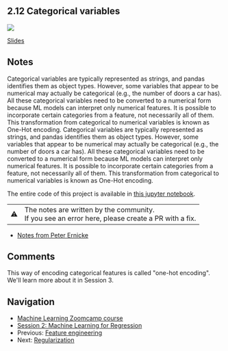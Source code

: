 
## 2.12 Categorical variables

<a href="https://www.youtube.com/watch?v=sGLAToAAMa4&list=PL3MmuxUbc_hIhxl5Ji8t4O6lPAOpHaCLR&index=23"><img src="images/thumbnail-2-12.jpg"></a>

[Slides](https://www.slideshare.net/AlexeyGrigorev/ml-zoomcamp-2-slides)


## Notes

Categorical variables are typically represented as strings, and pandas identifies them as object types. However, some variables that appear to be numerical may actually be categorical (e.g., the number of doors a car has). All these categorical variables need to be converted to a numerical form because ML
models can interpret only numerical features. It is possible to incorporate certain categories from a feature, not necessarily all of them. 
This transformation from categorical to numerical variables is known as One-Hot encoding. 
Categorical variables are typically represented as strings, and pandas identifies them as object types. However, some variables that appear to be numerical may actually be categorical (e.g., the number of doors a car has). All these categorical variables need to be converted to a numerical form because ML models can interpret only numerical features. It is possible to incorporate certain categories from a feature, not necessarily all of them.
This transformation from categorical to numerical variables is known as One-Hot encoding.

The entire code of this project is available in [this jupyter notebook](https://github.com/alexeygrigorev/mlbookcamp-code/blob/master/chapter-02-car-price/02-carprice.ipynb). 

<table>
   <tr>
      <td>⚠️</td>
      <td>
         The notes are written by the community. <br>
         If you see an error here, please create a PR with a fix.
      </td>
   </tr>
</table>

* [Notes from Peter Ernicke](https://knowmledge.com/2023/09/23/ml-zoomcamp-2023-machine-learning-for-regression-part-10/)

## Comments

This way of encoding categorical features is called "one-hot encoding".
We'll learn more about it in Session 3.

## Navigation

* [Machine Learning Zoomcamp course](../)
* [Session 2: Machine Learning for Regression](./)
* Previous: [Feature engineering](11-feature-engineering.md)
* Next: [Regularization](13-regularization.md)
